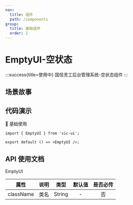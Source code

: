 ```yaml
---
nav:
  title: 组件
  path: /components
group:
  title: 基础组件
  order: 2
---
```


# EmptyUI-空状态

:::success{title=使用中}
国信灵工后台管理系统-空状态组件
:::

## 场景故事

## 代码演示

💎 基础使用

```tsx
import { EmptyUI } from 'sic-ui';

export default () => <EmptyUI />;
```

## API 使用文档

EmptyUI

<font size=1>

|   属性    | 说明 |  类型  | 默认值 | 是否必传 |
| :-------: | ---- | :----: | :----: | :------: |
| className | 类名 | String |   -    |    否    |

</font>
